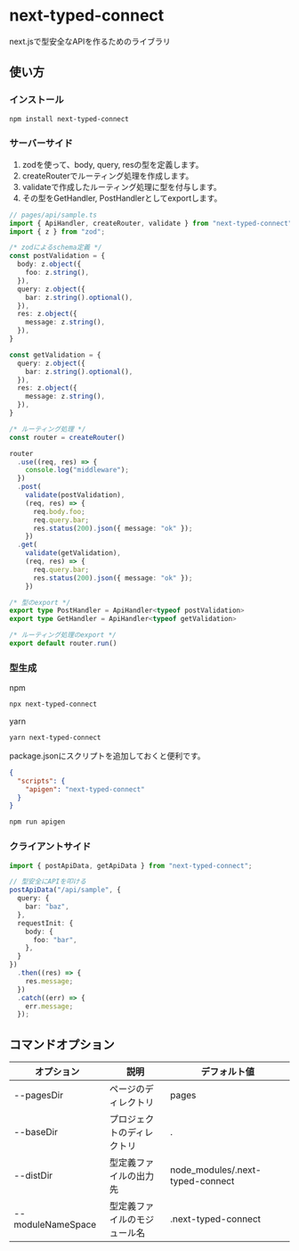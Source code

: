 # next-typed-connect

next.jsで型安全なAPIを作るためのライブラリ

## 使い方

### インストール

```bash
npm install next-typed-connect
```

### サーバーサイド

1. zodを使って、body, query, resの型を定義します。
2. createRouterでルーティング処理を作成します。
3. validateで作成したルーティング処理に型を付与します。
4. その型をGetHandler, PostHandlerとしてexportします。

```ts
// pages/api/sample.ts
import { ApiHandler, createRouter, validate } from "next-typed-connect";
import { z } from "zod";

/* zodによるschema定義 */
const postValidation = {
  body: z.object({
    foo: z.string(),
  }),
  query: z.object({
    bar: z.string().optional(),
  }),
  res: z.object({
    message: z.string(),
  }),
}

const getValidation = {
  query: z.object({
    bar: z.string().optional(),
  }),
  res: z.object({
    message: z.string(),
  }),
}    

/* ルーティング処理 */
const router = createRouter()

router
  .use((req, res) => {
    console.log("middleware");
  })
  .post(
    validate(postValidation),
    (req, res) => {
      req.body.foo;
      req.query.bar;
      res.status(200).json({ message: "ok" });
    })
  .get(
    validate(getValidation),
    (req, res) => {
      req.query.bar;
      res.status(200).json({ message: "ok" });
    })

/* 型のexport */
export type PostHandler = ApiHandler<typeof postValidation>
export type GetHandler = ApiHandler<typeof getValidation>

/* ルーティング処理のexport */
export default router.run()
```

### 型生成

npm

```bash
npx next-typed-connect
```

yarn

```bash
yarn next-typed-connect
```

package.jsonにスクリプトを追加しておくと便利です。

```json
{
  "scripts": {
    "apigen": "next-typed-connect"
  }
}
```

```bash
npm run apigen
```

### クライアントサイド

```ts
import { postApiData, getApiData } from "next-typed-connect";

// 型安全にAPIを叩ける
postApiData("/api/sample", {
  query: {
    bar: "baz",
  },
  requestInit: {
    body: {
      foo: "bar",
    },
  }
})
  .then((res) => {
    res.message;
  })
  .catch((err) => {
    err.message;
  });
```

## コマンドオプション

| オプション | 説明 | デフォルト値 |
| --- | --- | --- |
| --pagesDir | ページのディレクトリ | pages |
| --baseDir | プロジェクトのディレクトリ | . |
| --distDir | 型定義ファイルの出力先 | node_modules/.next-typed-connect |
| --moduleNameSpace | 型定義ファイルのモジュール名 | .next-typed-connect |
